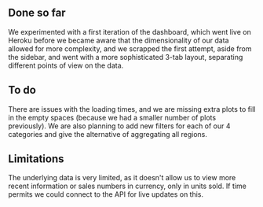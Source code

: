 ## Done so far
We experimented with a first iteration of the dashboard, which went live on Heroku before we became aware that the dimensionality of our data allowed for more complexity, and we scrapped the first attempt, aside from the sidebar, and went with a more sophisticated 3-tab layout, separating different points of view on the data.

## To do
There are issues with the loading times, and we are missing extra plots to fill in the empty spaces (because we had a smaller number of plots previously).
We are also planning to add new filters for each of our 4 categories and give the alternative of aggregating all regions.

## Limitations
The underlying data is very limited, as it doesn't allow us to view more recent information or sales numbers in currency, only in units sold.
If time permits we could connect to the API for live updates on this.